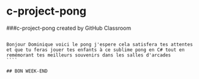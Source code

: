 # c-project-pong
###c-project-pong created by GitHub Classroom
``````

Bonjour Dominique voici le pong j'espere cela satisfera tes attentes et que tu feras jouer tes enfants à ce sublime pong en C# tout en remémorant tes meilleurs souvenirs dans les salles d'arcades
````

## BON WEEK-END
